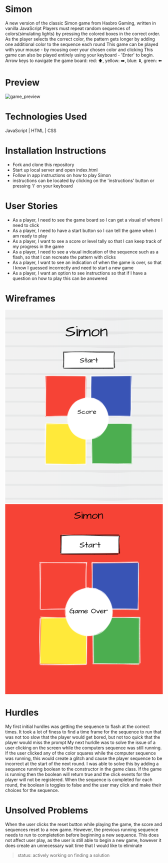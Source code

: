 # Simon 

A new version of the classic Simon game from Hasbro Gaming, written in vanilla JavaScript
Players must repeat random sequences of colors(simulating lights) by pressing the colored boxes in the correct order. As the player selects the correct color, the pattern gets longer by adding one additional color to the sequence each round
This game can be played with your mouse - by mousing over your chosen color and clicking
This game can also be played entirely using your keyboard - 'Enter' to begin. Arrow keys to navigate the game board: red: ⬆️, yellow: ➡️, blue: ⬇️, green: ⬅️

# Preview 

![game_preview](simonGiphy.gif)

# Technologies Used 

JavaScript | HTML | CSS 

# Installation Instructions 

* Fork and clone this repository 
* Start up local server and open index.html 
* Follow in app instructions on how to play Simon 
* instructions can be located by clicking on the 'instructions' button or pressing 'i' on your keyboard

# User Stories 

- As a player, I need to see the game board so I can get a visual of where I need to click
- As a player, I need to have a start button so I can tell the game when I am ready to play
- As a player, I want to see a score or level tally so that I can keep track of my progress in the game
- As a player, I need to see a visual indication of the sequence such as a flash, so that I can recreate the pattern with clicks
- As a player, I want to see an indication of when the game is over, so that I know I guessed incorrectly and need to start a new game
- As a player, I want an option to see instructions so that if I have a question on how to play this can be answered

# Wireframes 

![wireframe1](wireframe1.png)
![wireframe2](wireframe2.png)

# Hurdles 

My first initial hurdles was getting the sequence to flash at the correct times. It took a lot of finess to find a time frame for the sequence to run that was not too slow that the player would get bored, but not too quick that the player would miss the prompt
My next hurldle was to solve the issue of a user clicking on the screen while the computers sequence was still running. If the user clicked any of the color squares while the computer sequence was running, this would create a glitch and cause the player sequence to be incorrect at the start of the next round.
I was able to solve this by adding a sequence running boolean to the constructor in the game class. If the game is running then the boolean will return true and the click events for the player will not be registered. When the sequence is completed for each round, the boolean is toggles to false and the user may click and make their choices for the sequence. 

# Unsolved Problems 

When the user clicks the reset button while playing the game, the score and sequences reset to a new game. However, the previous running sequence needs to run to completetion before beginning a new sequence. 
This does not affect user play, as the user is still able to begin a new game, however it does create an unnecessary wait time that I would like to eliminate 
> status: actively working on finding a solution 
